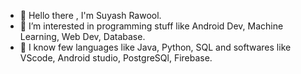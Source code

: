 - 👋 Hello there , I'm Suyash Rawool.
- 👀 I’m interested in programming stuff like Android Dev, Machine Learning, Web Dev, Database.
- 🌱 I know few languages like Java, Python, SQL and softwares like VScode, Android studio, PostgreSQl, Firebase.

<!---
TitanRoar/TitanRoar is a ✨ special ✨ repository because its `README.md` (this file) appears on your GitHub profile.
You can click the Preview link to take a look at your changes.
--->
